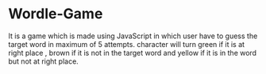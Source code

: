 # Wordle-Game

It is a game which is made using JavaScript in which user have to guess the target word
in maximum of 5 attempts.
character will turn green if it is at right place , brown if it is not in the target
word and yellow if it is in the word but not at right place.
